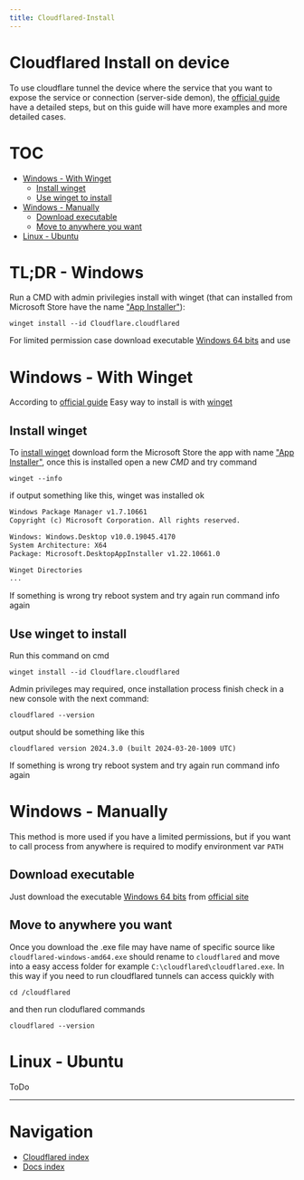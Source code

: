 ```yaml
---
title: Cloudflared-Install
---
```

<!-- omit from toc -->
# Cloudflared Install on device
To use cloudflare tunnel the device where the service that you want to expose the service or connection (server-side demon), the [official guide](https://developers.cloudflare.com/cloudflare-one/connections/connect-networks/get-started/create-local-tunnel/#1-download-and-install-cloudflared) have a detailed steps, but on this guide will have more examples and more detailed cases.

<!-- omit from toc -->
# TOC
- [Windows - With Winget](#windows---with-winget)
  - [Install winget](#install-winget)
  - [Use winget to install](#use-winget-to-install)
- [Windows - Manually](#windows---manually)
  - [Download executable](#download-executable)
  - [Move to anywhere you want](#move-to-anywhere-you-want)
- [Linux - Ubuntu](#linux---ubuntu)


<!-- omit from toc -->
# TL;DR - Windows
Run a CMD with admin privilegies install with winget (that can installed from Microsoft Store have the name ["App Installer"](https://www.microsoft.com/store/productId/9NBLGGH4NNS1?ocid=pdpshare)):
```shell
winget install --id Cloudflare.cloudflared
```

For limited permission case download executable [Windows 64 bits](https://github.com/cloudflare/cloudflared/releases/latest/download/cloudflared-windows-amd64.exe) and use


# Windows - With Winget
According to [official guide](https://developers.cloudflare.com/cloudflare-one/connections/connect-networks/downloads/#windows) Easy way to install is with [winget](https://learn.microsoft.com/en-us/windows/package-manager/winget/) 

## Install winget
To [install winget](https://learn.microsoft.com/en-us/windows/package-manager/winget/#install-winget) download form the Microsoft Store the app with name ["App Installer"](https://www.microsoft.com/store/productId/9NBLGGH4NNS1?ocid=pdpshare), once this is installed open a new *CMD* and try command 

```shell
winget --info
```

if output something like this, winget was installed ok

```txt
Windows Package Manager v1.7.10661
Copyright (c) Microsoft Corporation. All rights reserved.

Windows: Windows.Desktop v10.0.19045.4170
System Architecture: X64
Package: Microsoft.DesktopAppInstaller v1.22.10661.0

Winget Directories
...
```

If something is wrong try reboot system and try again run command info again

## Use winget to install
Run this command on cmd
```shell
winget install --id Cloudflare.cloudflared
```

Admin privileges may required, once installation process finish check in a new console with the next command:

```shell
cloudflared --version
```

output should be something like this
```
cloudflared version 2024.3.0 (built 2024-03-20-1009 UTC)
```

If something is wrong try reboot system and try again run command info again

# Windows - Manually
This method is more used if you have a limited permissions, but if you want to call process from anywhere is required to modify environment var `PATH`
## Download executable
Just download the executable [Windows 64 bits](https://github.com/cloudflare/cloudflared/releases/latest/download/cloudflared-windows-amd64.exe) from [official site](https://developers.cloudflare.com/cloudflare-one/connections/connect-networks/downloads/#windows)

## Move to anywhere you want
Once you download the .exe file may have name of specific source like `cloudflared-windows-amd64.exe` should rename to `cloudflared` and move into a easy access folder for example `C:\cloudflared\cloudflared.exe`. In this way if you need to run cloudflared tunnels can access quickly with

```shell
cd /cloudflared
```

and then run cloduflared commands
```shell
cloudflared --version
```


# Linux - Ubuntu
ToDo

---

<!-- omit from toc -->
# Navigation
* [Cloudflared index](/docs/cloudflared)
* [Docs index](/docs)

